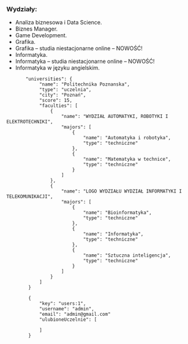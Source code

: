 ### Wydziały:

- Analiza biznesowa i Data Science.
- Biznes Manager.
- Game Development.
- Grafika.
- Grafika – studia niestacjonarne online – NOWOŚĆ!
- Informatyka.
- Informatyka – studia niestacjonarne online – NOWOŚĆ!
- Informatyka w języku angielskim.


```
       "universities": {
            "name": "Politechnika Poznanska",
            "type": "uczelnia",
            "city": "Poznań",
            "score": 15,
            "faculties": [
                {
                    "name": "WYDZIAŁ AUTOMATYKI, ROBOTYKI I ELEKTROTECHNIKI",
                    "majors": [
                        {
                            "name": "Automatyka i robotyka",
                            "type": "techniczne"
                        },
                        {
                            "name": "Matematyka w technice",
                            "type": "techniczne"
                        }
                    ]
                },
                {
                    "name": "LOGO WYDZIAŁU WYDZIAŁ INFORMATYKI I TELEKOMUNIKACJI",
                    "majors": [
                        {
                            "name": "Bioinformatyka",
                            "type": "techniczne"
                        },
                        {
                            "name": "Informatyka",
                            "type": "techniczne"
                        },
                        {
                            "name": "Sztuczna inteligencja",
                            "type": "techniczne"
                        }
                    ]
                }
            ]
        }
```

```
        {
            "key": "users:1",
            "username": "admin",
            "email": "admin@gmail.com"
            "ulubioneUczelnie": [
                
            ]
        }
```
